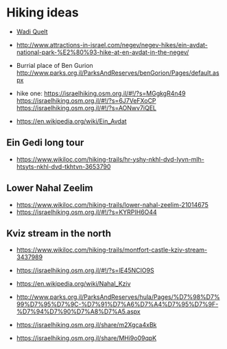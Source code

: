 # Hiking ideas

* [Wadi Quelt](https://en.wikipedia.org/wiki/Wadi_Qelt)
* http://www.attractions-in-israel.com/negev/negev-hikes/ein-avdat-national-park-%E2%80%93-hike-at-en-avdat-in-the-negev/

* Burrial place of Ben Gurion  http://www.parks.org.il/ParksAndReserves/benGorion/Pages/default.aspx

* hike one:  https://israelhiking.osm.org.il/#!/?s=MGgkgR4n49
  https://israelhiking.osm.org.il/#!/?s=6J7VeFXoCP
  https://israelhiking.osm.org.il/#!/?s=AONwv7iQEL


* https://en.wikipedia.org/wiki/Ein_Avdat

## Ein Gedi long tour

* https://www.wikiloc.com/hiking-trails/hr-yshy-nkhl-dvd-lyvn-mlh-htsyts-nkhl-dvd-tkhtvn-3653790


## Lower Nahal Zeelim

* https://www.wikiloc.com/hiking-trails/lower-nahal-zeelim-21014675
* https://israelhiking.osm.org.il/#!/?s=KYRPIH6O44



## Kviz stream in the north

* https://www.wikiloc.com/hiking-trails/montfort-castle-kziv-stream-3437989
* https://israelhiking.osm.org.il/#!/?s=lE45NCIO9S
* https://en.wikipedia.org/wiki/Nahal_Kziv
* http://www.parks.org.il/ParksAndReserves/hula/Pages/%D7%98%D7%99%D7%95%D7%9C-%D7%91%D7%A6%D7%A4%D7%95%D7%9F-%D7%94%D7%90%D7%A8%D7%A5.aspx


* https://israelhiking.osm.org.il/share/m2Xgca4xBk
* https://israelhiking.osm.org.il/share/MHi9o09qpK
